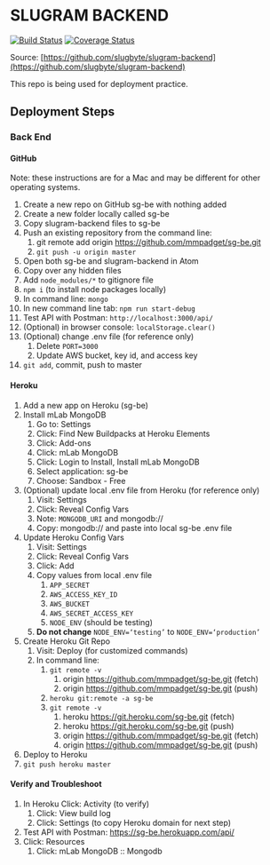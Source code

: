 # SLUGRAM BACKEND
[![Build Status](https://travis-ci.org/slugbyte/slugram-backend.svg?branch=stageing)](https://travis-ci.org/slugbyte/slugram-backend)
[![Coverage Status](https://coveralls.io/repos/github/slugbyte/slugram-backend/badge.svg?branch=stageing)](https://coveralls.io/github/slugbyte/slugram-backend?branch=stageing)

Source: [https://github.com/slugbyte/slugram-backend](https://github.com/slugbyte/slugram-backend)

This repo is being used for deployment practice.

## Deployment Steps
### Back End
#### GitHub
Note: these instructions are for a Mac and may be different for other operating systems.

1. Create a new repo on GitHub sg-be with nothing added
1. Create a new folder locally called sg-be
1. Copy slugram-backend files to sg-be
1. Push an existing repository from the command line:
	1. git remote add origin https://github.com/mmpadget/sg-be.git
	1. `git push -u origin master`
2. Open both sg-be and slugram-backend in Atom
1. Copy over any hidden files
1. Add `node_modules/*` to gitignore file
1. `npm i` (to install node packages locally)
1. In command line: `mongo`
1. In new command line tab: `npm run start-debug`
1. Test API with Postman: `http://localhost:3000/api/`
1. (Optional) in browser console: `localStorage.clear()`
1. (Optional) change .env file (for reference only)
	1. Delete `PORT=3000`
	1. Update AWS bucket, key id, and access key
1. `git add`, commit, push to master

#### Heroku

1. Add a new app on Heroku (sg-be)
1. Install mLab MongoDB
	1. Go to: Settings
	1. Click: Find New Buildpacks at Heroku Elements
	1. Click: Add-ons
	1. Click: mLab MongoDB
	1. Click: Login to Install, Install mLab MongoDB
	1. Select application: sg-be
	1. Choose: Sandbox - Free
1. (Optional) update local .env file from Heroku (for reference only)
	1. Visit: Settings
	1. Click: Reveal Config Vars
	1. Note: `MONGODB_URI` and mongodb://
	1. Copy: mongodb:// and paste into local sg-be .env file
1. Update Heroku Config Vars
	1. Visit: Settings
	1. Click: Reveal Config Vars
	1. Click: Add
	1. Copy values from local .env file
		1. `APP_SECRET`
		1. `AWS_ACCESS_KEY_ID`
		1. `AWS_BUCKET`
		1. `AWS_SECRET_ACCESS_KEY`
		1. `NODE_ENV` (should be testing)
	1. **Do not change** `NODE_ENV=‘testing’` to `NODE_ENV=‘production’`
1. Create Heroku Git Repo
	1. Visit: Deploy (for customized commands)
	1. In command line:
		1. `git remote -v`
			1. origin	https://github.com/mmpadget/sg-be.git (fetch)
			1. origin	https://github.com/mmpadget/sg-be.git (push)
		1. `heroku git:remote -a sg-be`
		1. `git remote -v`
			1. heroku	https://git.heroku.com/sg-be.git (fetch)
			1. heroku	https://git.heroku.com/sg-be.git (push)
			1. origin	https://github.com/mmpadget/sg-be.git (fetch)
			1. origin	https://github.com/mmpadget/sg-be.git (push)
1. Deploy to Heroku
1. `git push heroku master`

#### Verify and Troubleshoot
1. In Heroku Click: Activity (to verify)
	1. Click: View build log
	1. Click: Settings (to copy Heroku domain for next step)
1. Test API with Postman: https://sg-be.herokuapp.com/api/
1. Click: Resources
	1. Click: mLab MongoDB :: Mongodb
